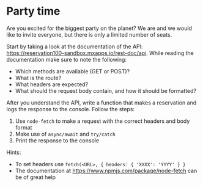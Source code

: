 # Party time

Are you excited for the biggest party on the planet? We are and we would like to invite everyone, but there is only a limited number of seats.

Start by taking a look at the documentation of the API: https://reservation100-sandbox.mxapps.io/rest-doc/api.
While reading the documentation make sure to note the following:

- Which methods are available (GET or POST)?
- What is the route?
- What headers are expected?
- What should the request body contain, and how it should be formatted?

After you understand the API, write a function that makes a reservation and logs the response to the console. Follow the steps:

1. Use `node-fetch` to make a request with the correct headers and body format
2. Make use of `async/await` and `try/catch`
3. Print the response to the console

Hints:

- To set headers use `fetch(<URL>, { headers: { 'XXXX': 'YYYY' } }`
- The documentation at https://www.npmjs.com/package/node-fetch can be of great help


